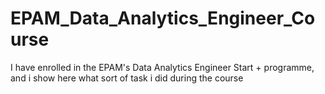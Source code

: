 # EPAM_Data_Analytics_Engineer_Course
I have enrolled in the EPAM's Data Analytics Engineer Start + programme, and i show here what sort of task i did during the course
